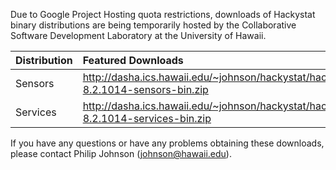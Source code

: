 Due to Google Project Hosting quota restrictions, downloads of Hackystat binary distributions are being temporarily hosted by the Collaborative Software Development Laboratory at the University of Hawaii.

| **Distribution**  | **Featured Downloads** |
|:------------------|:-----------------------|
| Sensors       | http://dasha.ics.hawaii.edu/~johnson/hackystat/hackystat-8.2.1014-sensors-bin.zip |
| Services      | http://dasha.ics.hawaii.edu/~johnson/hackystat/hackystat-8.2.1014-services-bin.zip |

If you have any questions or have any problems obtaining these downloads, please contact Philip Johnson (johnson@hawaii.edu).
